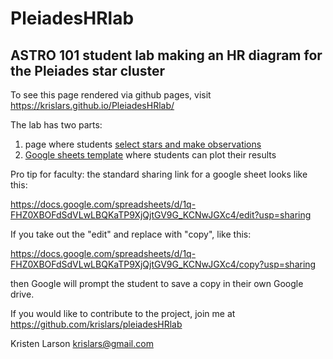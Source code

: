 # PleiadesHRlab
## ASTRO 101 student lab making an HR diagram for the Pleiades star cluster

To see this page rendered via github pages, visit <https://krislars.github.io/PleiadesHRlab/>

The lab has two parts:
1. page where students [select stars and make observations](https://krislars.github.io/PleiadesHRlab/Pleiades.html) 
2. [Google sheets template](https://docs.google.com/spreadsheets/d/1q-FHZ0XBOFdSdVLwLBQKaTP9XjQjtGV9G_KCNwJGXc4/edit?usp=sharing) where students can plot their results

Pro tip for faculty: the standard sharing link for a google sheet looks like this:

https://docs.google.com/spreadsheets/d/1q-FHZ0XBOFdSdVLwLBQKaTP9XjQjtGV9G_KCNwJGXc4/edit?usp=sharing

If you take out the "edit" and replace with "copy", like this:

https://docs.google.com/spreadsheets/d/1q-FHZ0XBOFdSdVLwLBQKaTP9XjQjtGV9G_KCNwJGXc4/copy?usp=sharing

then Google will prompt the student to save a copy in their own Google drive.

If you would like to contribute to the project, join me at <https://github.com/krislars/pleiadesHRlab>

Kristen Larson krislars@gmail.com
